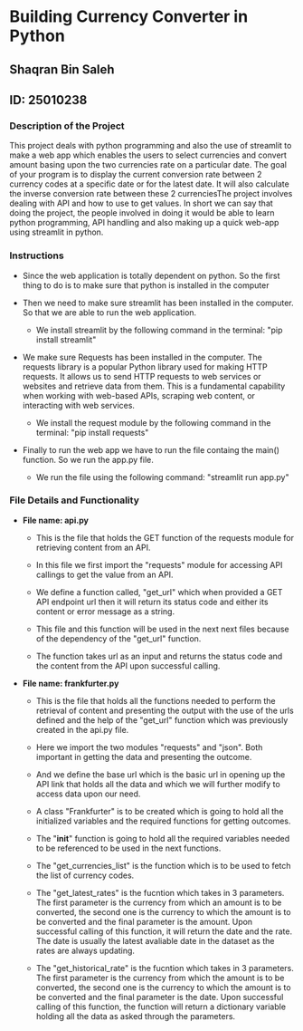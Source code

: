 # Building Currency Converter in Python
## Shaqran Bin Saleh
## ID: 25010238


### Description of the Project

This project deals with python programming and also the use of streamlit to make a web app which enables the users to select currencies and convert amount basing upon the two currencies rate on a particular date. The goal of your program is to display the current conversion rate between 2 currency codes at a specific date or for the latest date. It will also calculate the inverse conversion rate between these 2 currenciesThe project involves dealing with API and how to use to get values. In short we can say that doing the project, the people involved in doing it would be able to learn python programming, API handling and also making up a quick web-app using streamlit in python.

### Instructions

- Since the web application is totally dependent on python. So the first thing to do is to make sure that python is installed in the computer
- Then we need to make sure streamlit has been installed in the computer. So that we are able to run the web application.

  - We install streamlit by the following command in the terminal: "pip install streamlit"
- We make sure Requests has been installed in the computer. The requests library is a popular Python library used for making HTTP requests. It allows us to send HTTP requests to web services or websites and retrieve data from them. This is a fundamental capability when working with web-based APIs, scraping web content, or interacting with web services.

  - We install the request module by the following command in the terminal: "pip install requests"
- Finally to run the web app we have to run the file containg the main() function. So we run the app.py file.

  - We run the file using the following command: "streamlit run app.py"

### File Details and Functionality

- **File name: api.py**

    
    - This is the file that holds the GET function of the requests module for retrieving content from an API.

    - In this file we first import the "requests" module for accessing API callings to get the value from an API.
  
    - We define a function called, "get_url" which when provided a GET API endpoint url then it will return its status code and either its content or error message as a string.
 
    - This file and this function will be used in the next next files because of the dependency of the "get_url" function.
 
    - The function takes url as an input and returns the status code and the content from the API upon successful calling.

- **File name: frankfurter.py**
    
    - This is the file that holds all the functions needed to perform the retrieval of content and presenting the output with the use of the urls defined and the help of the "get_url" function which was previously created in the api.py file.
    
    - Here we import the two modules "requests" and "json". Both important in getting the data and presenting the outcome.
    
    - And we define the base url which is the basic url in opening up the API link that holds all the data and which we will further modify to access data upon our need.
 
    - A class "Frankfurter" is to be created which is going to hold all the initialized variables and the required functions for getting outcomes.
 
    - The "__init__" function is going to hold all the required variables needed to be referenced to be used in the next functions.
 
    - The "get_currencies_list" is the function which is to be used to fetch the list of currency codes.
 
    - The "get_latest_rates" is the fucntion which takes in 3 parameters. The first parameter is the currency from which an amount is to be converted, the second one is the currency to which the amount is to be converted and the final parameter is the amount. Upon successful calling of this function, it will return the date and the rate. The date is usually the latest avaliable date in the dataset as the rates are always updating.

 
    - The "get_historical_rate" is the fucntion which takes in 3 parameters. The first parameter is the currency from which the amount is to be converted, the second one is the currency to which the amount is to be converted and the final parameter is the date. Upon successful calling of this function, the function will return a dictionary variable holding all the data as asked through the parameters.


